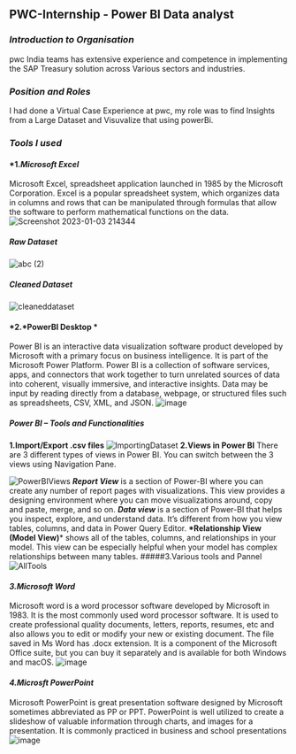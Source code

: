 ## PWC-Internship - Power BI Data analyst 
### *Introduction to Organisation*
pwc India teams has extensive experience and competence in implementing the SAP Treasury solution across Various sectors and industries. 
### *Position and Roles*
I had done a Virtual Case Experience at pwc, my role was to find Insights from a Large Dataset and Visuvalize that using powerBi.

### *Tools I used*
#### *1.*Microsoft Excel*
Microsoft Excel, spreadsheet application launched in 1985 by the Microsoft Corporation. Excel is a popular spreadsheet system, which organizes data in columns and rows that can be manipulated through formulas that allow the software to perform mathematical functions on the data.
![Screenshot 2023-01-03 214344](https://user-images.githubusercontent.com/112707550/210396530-2708c878-4852-465e-9195-ef5d71d7c429.png)
##### Raw Dataset
![abc (2)](https://user-images.githubusercontent.com/112707550/210399612-28346be9-7c76-40ef-9c97-bfe0aa8c013a.jpg)
##### Cleaned Dataset
![cleaneddataset](https://user-images.githubusercontent.com/112707550/210399810-a2bb7265-f4d0-4efa-992a-264e358e1091.jpg)


#### *2.*PowerBI Desktop *
Power BI is an interactive data visualization software product developed by Microsoft with a primary focus on business intelligence. It is part of the Microsoft Power Platform. Power BI is a collection of software services, apps, and connectors that work together to turn unrelated sources of data into coherent, visually immersive, and interactive insights. Data may be input by reading directly from a database, webpage, or structured files such as spreadsheets, CSV, XML, and JSON.
![image](https://user-images.githubusercontent.com/112707550/210397498-dc1cb654-c48f-4885-bd5c-8feb5a726d90.png)

##### Power BI – Tools and Functionalities
__1.Import/Export .csv files__
![ImportingDataset](https://user-images.githubusercontent.com/112707550/210413136-41fa6c60-6df5-492b-94c6-abf8b9141279.png)
__2.Views in Power BI__
There are 3 different types of views in Power BI. You can switch between the 3 views using Navigation Pane.

![PowerBIViews](https://user-images.githubusercontent.com/112707550/210413341-7f59b679-b8a9-4279-9153-1be376cc112f.png)
__*Report View*__
 is a section of Power-BI where you can create any number of report pages with visualizations.
This view provides a designing environment where you can move visualizations around, copy and paste, merge, and so on.
__*Data view*__ is a section of Power-BI that helps you inspect, explore, and understand data.
It’s different from how you view tables, columns, and data in Power Query Editor.
__*Relationship View (Model View)__*
shows all of the tables, columns, and relationships in your model.
This view can be especially helpful when your model has complex relationships between many tables.
#####3.Various tools and Pannel
![AllTools](https://user-images.githubusercontent.com/112707550/210414499-fcfb86cd-b831-4478-ab1b-4711a4ce5a0b.png)


#### *3.Microsoft Word*
Microsoft word is a word processor software developed by Microsoft in 1983. It is the most commonly used word processor software. It is used to create professional quality documents, letters, reports, resumes, etc and also allows you to edit or modify your new or existing document. The file saved in Ms Word has .docx extension. It is a component of the Microsoft Office suite, but you can buy it separately and is available for both Windows and macOS.
![image](https://user-images.githubusercontent.com/112707550/210398145-5c49ffc0-cf03-4ffe-b49f-97db9c3b6237.png)

#### *4.Microsft PowerPoint*
Microsoft PowerPoint is great presentation software designed by Microsoft sometimes abbreviated as PP or PPT. PowerPoint is well utilized to create a slideshow of valuable information through charts, and images for a presentation. It is commonly practiced in business and school presentations
![image](https://user-images.githubusercontent.com/112707550/210398600-fd5c3c47-2b36-4296-ba6a-3339328472a1.png)
